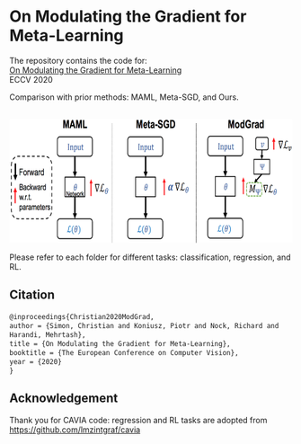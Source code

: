 # On Modulating the Gradient for Meta-Learning

The repository contains the code for:
<br/>
[On Modulating the Gradient for Meta-Learning](http://www.ecva.net/papers/eccv_2020/papers_ECCV/papers/123530545.pdf)
<br/>
ECCV 2020

Comparison with prior methods: MAML, Meta-SGD, and Ours.

<br/>
<img src="https://github.com/chrysts/generative_preconditioner/blob/master/comparison_method.png?raw=true"  height="220px" width="700px"  />




Please refer to each folder for different tasks: classification, regression, and RL.


## Citation

```` 
@inproceedings{Christian2020ModGrad,
author = {Simon, Christian and Koniusz, Piotr and Nock, Richard and Harandi, Mehrtash},
title = {On Modulating the Gradient for Meta-Learning},
booktitle = {The European Conference on Computer Vision},
year = {2020}
}
````


## Acknowledgement
Thank you for CAVIA code: 
regression and RL tasks are adopted from https://github.com/lmzintgraf/cavia

